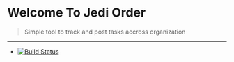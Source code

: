 # Welcome To Jedi Order
> Simple tool to track and post tasks accross organization

---

- [![Build Status](https://travis-ci.com/nitheesh-me/JediProject.svg?branch=master)](https://travis-ci.com/nitheesh-me/JediProject)

